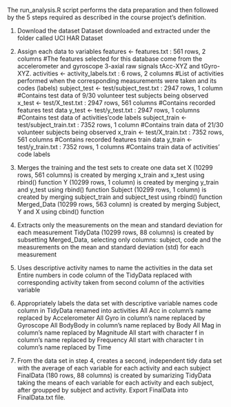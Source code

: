 The run_analysis.R script performs the data preparation and then followed by the 5 steps required as described in the course project’s definition.

1) Download the dataset
  Dataset downloaded and extracted under the folder called UCI HAR Dataset

2) Assign each data to variables
  features <- features.txt : 561 rows, 2 columns
  #The features selected for this database come from the accelerometer and gyroscope 3-axial raw signals tAcc-XYZ and tGyro-XYZ.
  activities <- activity_labels.txt : 6 rows, 2 columns
  #List of activities performed when the corresponding measurements were taken and its codes (labels)
  subject_test <- test/subject_test.txt : 2947 rows, 1 column
  #Contains test data of 9/30 volunteer test subjects being observed
  x_test <- test/X_test.txt : 2947 rows, 561 columns
  #Contains recorded features test data
  y_test <- test/y_test.txt : 2947 rows, 1 columns
  #Contains test data of activities’code labels
  subject_train <- test/subject_train.txt : 7352 rows, 1 column
  #Contains train data of 21/30 volunteer subjects being observed
  x_train <- test/X_train.txt : 7352 rows, 561 columns
  #Contains recorded features train data
  y_train <- test/y_train.txt : 7352 rows, 1 columns
  #Contains train data of activities’ code labels
  
3) Merges the training and the test sets to create one data set
  X (10299 rows, 561 columns) is created by merging x_train and x_test using rbind() function
  Y (10299 rows, 1 column) is created by merging y_train and y_test using rbind() function
  Subject (10299 rows, 1 column) is created by merging subject_train and subject_test using rbind() function
  Merged_Data (10299 rows, 563 column) is created by merging Subject, Y and X using cbind() function

4) Extracts only the measurements on the mean and standard deviation for each measurement
  TidyData (10299 rows, 88 columns) is created by subsetting Merged_Data, selecting only columns: subject, code and the measurements on the mean and standard deviation (std) for each measurement

5) Uses descriptive activity names to name the activities in the data set
  Entire numbers in code column of the TidyData replaced with corresponding activity taken from second column of the activities variable

6) Appropriately labels the data set with descriptive variable names
  code column in TidyData renamed into activities
  All Acc in column’s name replaced by Accelerometer
  All Gyro in column’s name replaced by Gyroscope
  All BodyBody in column’s name replaced by Body
  All Mag in column’s name replaced by Magnitude
  All start with character f in column’s name replaced by Frequency
  All start with character t in column’s name replaced by Time
  

7) From the data set in step 4, creates a second, independent tidy data set with the average of each variable for each activity and each subject
  FinalData (180 rows, 88 columns) is created by sumarizing TidyData taking the means of each variable for each activity and each subject, after groupped by subject and activity.
  Export FinalData into FinalData.txt file.
  
  
    
  
